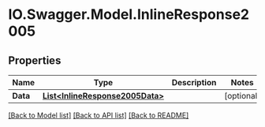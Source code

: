 # IO.Swagger.Model.InlineResponse2005
## Properties

Name | Type | Description | Notes
------------ | ------------- | ------------- | -------------
**Data** | [**List&lt;InlineResponse2005Data&gt;**](InlineResponse2005Data.md) |  | [optional] 

[[Back to Model list]](../README.md#documentation-for-models) [[Back to API list]](../README.md#documentation-for-api-endpoints) [[Back to README]](../README.md)

